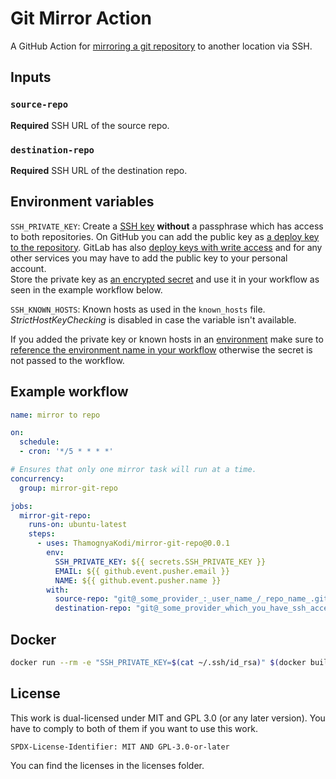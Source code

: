 # Git Mirror Action

A GitHub Action for [mirroring a git repository](https://help.github.com/en/articles/duplicating-a-repository#mirroring-a-repository-in-another-location) to another location via SSH.

## Inputs

### `source-repo`

**Required** SSH URL of the source repo.

### `destination-repo`

**Required** SSH URL of the destination repo.

## Environment variables

`SSH_PRIVATE_KEY`: Create a [SSH key](https://docs.github.com/en/github/authenticating-to-github/connecting-to-github-with-ssh/generating-a-new-ssh-key-and-adding-it-to-the-ssh-agent#generating-a-new-ssh-key) **without** a passphrase which has access to both repositories. On GitHub you can add the public key as [a deploy key to the repository](https://docs.github.com/en/developers/overview/managing-deploy-keys#deploy-keys). GitLab has also [deploy keys with write access](https://docs.gitlab.com/ee/user/project/deploy_keys/) and for any other services you may have to add the public key to your personal account.  
Store the private key as [an encrypted secret](https://docs.github.com/en/actions/reference/encrypted-secrets) and use it in your workflow as seen in the example workflow below.

`SSH_KNOWN_HOSTS`: Known hosts as used in the `known_hosts` file. *StrictHostKeyChecking* is disabled in case the variable isn't available.

If you added the private key or known hosts in an [environment](https://docs.github.com/en/actions/reference/environments) make sure to [reference the environment name in your workflow](https://docs.github.com/en/actions/reference/workflow-syntax-for-github-actions#jobsjob_idenvironment) otherwise the secret is not passed to the workflow.

## Example workflow

```yml
name: mirror to repo

on: 
  schedule:
  - cron: '*/5 * * * *'

# Ensures that only one mirror task will run at a time.
concurrency:
  group: mirror-git-repo

jobs:
  mirror-git-repo:
    runs-on: ubuntu-latest
    steps:
      - uses: ThamognyaKodi/mirror-git-repo@0.0.1
        env:
          SSH_PRIVATE_KEY: ${{ secrets.SSH_PRIVATE_KEY }}
          EMAIL: ${{ github.event.pusher.email }}
          NAME: ${{ github.event.pusher.name }}
        with:
          source-repo: "git@_some_provider_:_user_name_/_repo_name_.git"
          destination-repo: "git@_some_provider_which_you_have_ssh_access_:_user_name_/_repo_name_.git"
```

## Docker

```sh
docker run --rm -e "SSH_PRIVATE_KEY=$(cat ~/.ssh/id_rsa)" $(docker build -q .) "$SOURCE_REPO" "$DESTINATION_REPO"
```


## License

This work is dual-licensed under MIT and GPL 3.0 (or any later version). You have to comply to both of them if you want to use this work.

`SPDX-License-Identifier: MIT AND GPL-3.0-or-later`

You can find the licenses in the licenses folder.
